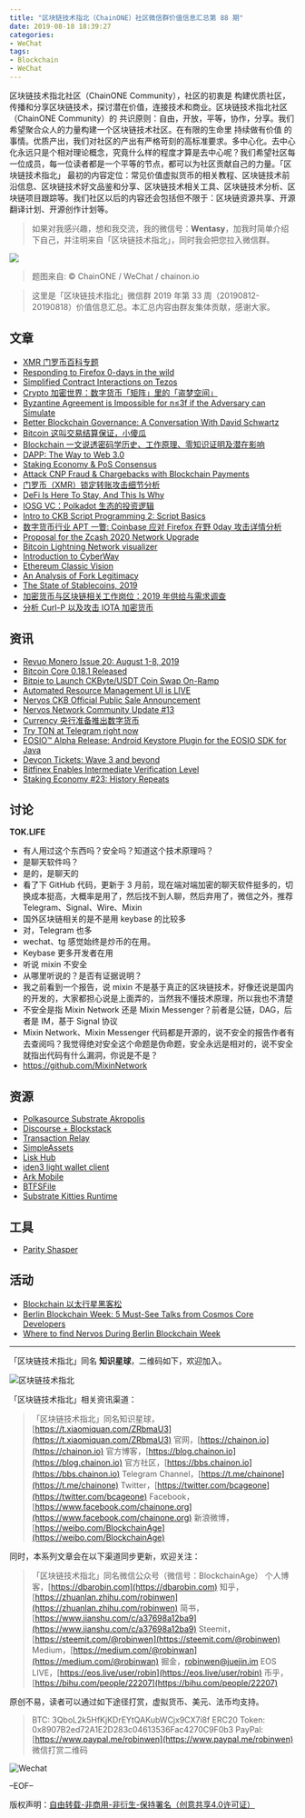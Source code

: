 ```yaml
---
title: "区块链技术指北（ChainONE）社区微信群价值信息汇总第 88 期"
date: 2019-08-18 18:39:27
categories:
- WeChat
tags:
- Blockchain
- WeChat
---
```

区块链技术指北社区（ChainONE Community），社区的初衷是 构建优质社区，传播和分享区块链技术，探讨潜在价值，连接技术和商业。区块链技术指北社区（ChainONE Community）的 共识原则：自由，开放，平等，协作，分享。我们希望聚合众人的力量构建一个区块链技术社区。在有限的生命里 持续做有价值 的事情。优质产出，我们对社区的产出有严格苛刻的高标准要求。多中心化。去中心化永远只是个相对理论概念，究竟什么样的程度才算是去中心呢？我们希望社区每一位成员，每一位读者都是一个平等的节点，都可以为社区贡献自己的力量。「区块链技术指北」 最初的内容定位：常见价值虚拟货币的相关教程、区块链技术前沿信息、区块链技术好文品鉴和分享、区块链技术相关工具、区块链技术分析、区块链项目跟踪等。我们社区以后的内容还会包括但不限于：区块链资源共享、开源翻译计划、开源创作计划等。
<!-- more -->

> 如果对我感兴趣，想和我交流，我的微信号：**Wentasy**，加我时简单介绍下自己，并注明来自「区块链技术指北」，同时我会把您拉入微信群。

![](https://cdn.dbarobin.com/EFxCQjC.png)

> 题图来自: © ChainONE / WeChat / chainon.io

> 这里是「区块链技术指北」微信群 2019 年第 33 周（20190812-20190818）价值信息汇总。本汇总内容由群友集体贡献，感谢大家。

## 文章

* [XMR 门罗币百科专题](https://bbs.chainon.io/d/4149)
* [Responding to Firefox 0-days in the wild](https://bbs.chainon.io/d/4152)
* [Simplified Contract Interactions on Tezos](https://bbs.chainon.io/d/4157)
* [Crypto 加密世界：数字货币「矩阵」里的「盗梦空间」](https://bbs.chainon.io/d/4159)
* [Byzantine Agreement is Impossible for n≤3f if the Adversary can Simulate](https://bbs.chainon.io/d/4160)
* [Better Blockchain Governance: A Conversation With David Schwartz](https://bbs.chainon.io/d/4161)
* [Bitcoin 这叫交易结算保证，小傻瓜](https://bbs.chainon.io/d/4162)
* [Blockchain 一文说透密码学历史、工作原理、零知识证明及潜在影响](https://bbs.chainon.io/d/4163)
* [DAPP: The Way to Web 3.0](https://bbs.chainon.io/d/4165)
* [Staking Economy & PoS Consensus](https://bbs.chainon.io/d/4166)
* [Attack CNP Fraud & Chargebacks with Blockchain Payments](https://bbs.chainon.io/d/4167)
* [门罗币（XMR）锁定转账攻击细节分析](https://bbs.chainon.io/d/4168)
* [DeFi Is Here To Stay, And This Is Why](https://bbs.chainon.io/d/4169)
* [IOSG VC：Polkadot 生态的投资逻辑](https://bbs.chainon.io/d/4172)
* [Intro to CKB Script Programming 2: Script Basics](https://bbs.chainon.io/d/4175)
* [数字货币行业 APT 一瞥: Coinbase 应对 Firefox 在野 0day 攻击详情分析](https://bbs.chainon.io/d/4177)
* [Proposal for the Zcash 2020 Network Upgrade](https://bbs.chainon.io/d/4179)
* [Bitcoin Lightning Network visualizer](https://bbs.chainon.io/d/4181)
* [Introduction to CyberWay](https://bbs.chainon.io/d/4182)
* [Ethereum Classic Vision](https://bbs.chainon.io/d/4184)
* [An Analysis of Fork Legitimacy](https://bbs.chainon.io/d/4185)
* [The State of Stablecoins, 2019](https://bbs.chainon.io/d/4187)
* [加密货币与区块链相关工作岗位：2019 年供给与需求调查](https://bbs.chainon.io/d/4190)
* [分析 Curl-P 以及攻击 IOTA 加密货币](https://bbs.chainon.io/d/4191)

## 资讯

* [Revuo Monero Issue 20: August 1-8, 2019](https://bbs.chainon.io/d/4144)
* [Bitcoin Core 0.18.1 Released](https://bbs.chainon.io/d/4145)
* [Bitpie to Launch CKByte/USDT Coin Swap On-Ramp](https://bbs.chainon.io/d/4146)
* [Automated Resource Management UI is LIVE](https://bbs.chainon.io/d/4147)
* [Nervos CKB Official Public Sale Announcement](https://bbs.chainon.io/d/4148)
* [Nervos Network Community Update #13](https://bbs.chainon.io/d/4153)
* [Currency 央行准备推出数字货币](https://bbs.chainon.io/d/4154)
* [Try TON at Telegram right now](https://bbs.chainon.io/d/4164)
* [EOSIO™ Alpha Release: Android Keystore Plugin for the EOSIO SDK for Java](https://bbs.chainon.io/d/4173)
* [Devcon Tickets: Wave 3 and beyond](https://bbs.chainon.io/d/4174)
* [Bitfinex Enables Intermediate Verification Level](https://bbs.chainon.io/d/4176)
* [Staking Economy #23: History Repeats](https://bbs.chainon.io/d/4186)

## 讨论

**TOK.LIFE**

* 有人用过这个东西吗？安全吗？知道这个技术原理吗？
* 是聊天软件吗？
* 是的，是聊天的
* 看了下 GitHub 代码，更新于 3 月前，现在端对端加密的聊天软件挺多的，切换成本挺高，大概率是用了，然后找不到人聊，然后弃用了，微信之外，推荐 Telegram、Signal、Wire、Mixin
* 国外区块链相关的是不是用 keybase 的比较多
* 对，Telegram 也多
* wechat、tg 感觉始终是炒币的在用。
* Keybase 更多开发者在用
* 听说 mixin 不安全
* 从哪里听说的？是否有证据说明？
* 我之前看到一个报告，说 mixin 不是基于真正的区块链技术，好像还说是国内的开发的，大家都担心说是上面弄的，当然我不懂技术原理，所以我也不清楚
* 不安全是指 Mixin Network 还是 Mixin Messenger？前者是公链，DAG，后者是 IM，基于 Signal 协议
* Mixin Network、Mixin Messenger 代码都是开源的，说不安全的报告作者有去查阅吗？我觉得绝对安全这个命题是伪命题，安全永远是相对的，说不安全就指出代码有什么漏洞，你说是不是？
* https://github.com/MixinNetwork

## 资源

* [Polkasource Substrate Akropolis](https://bbs.chainon.io/d/4151)
* [Discourse + Blockstack](https://bbs.chainon.io/d/4155)
* [Transaction Relay](https://bbs.chainon.io/d/4156)
* [SimpleAssets](https://bbs.chainon.io/d/4158)
* [Lisk Hub](https://bbs.chainon.io/d/4170)
* [iden3 light wallet client](https://bbs.chainon.io/d/4171)
* [Ark Mobile](https://bbs.chainon.io/d/4178)
* [BTFSFile](https://bbs.chainon.io/d/4183)
* [Substrate Kitties Runtime](https://bbs.chainon.io/d/4192)

## 工具

* [Parity Shasper](https://bbs.chainon.io/d/4150)

## 活动

* [Blockchain 以太行星黑客松](https://bbs.chainon.io/d/4180)
* [Berlin Blockchain Week: 5 Must-See Talks from Cosmos Core Developers](https://bbs.chainon.io/d/4188)
* [Where to find Nervos During Berlin Blockchain Week](https://bbs.chainon.io/d/4189)

***

「区块链技术指北」同名 **知识星球**，二维码如下，欢迎加入。

![区块链技术指北](https://cdn.dbarobin.com/3YzonTR.png)

「区块链技术指北」相关资讯渠道：

> 「区块链技术指北」同名知识星球，[https://t.xiaomiquan.com/ZRbmaU3](https://t.xiaomiquan.com/ZRbmaU3)
> 官网，[https://chainon.io](https://chainon.io)
> 官方博客，[https://blog.chainon.io](https://blog.chainon.io)
> 官方社区，[https://bbs.chainon.io](https://bbs.chainon.io)
> Telegram Channel，[https://t.me/chainone](https://t.me/chainone)
> Twitter，[https://twitter.com/bcageone](https://twitter.com/bcageone)
> Facebook，[https://www.facebook.com/chainone.org](https://www.facebook.com/chainone.org)
> 新浪微博，[https://weibo.com/BlockchainAge](https://weibo.com/BlockchainAge)

同时，本系列文章会在以下渠道同步更新，欢迎关注：

> 「区块链技术指北」同名微信公众号（微信号：BlockchainAge）
> 个人博客，[https://dbarobin.com](https://dbarobin.com)
> 知乎，[https://zhuanlan.zhihu.com/robinwen](https://zhuanlan.zhihu.com/robinwen)
> 简书，[https://www.jianshu.com/c/a37698a12ba9](https://www.jianshu.com/c/a37698a12ba9)
> Steemit，[https://steemit.com/@robinwen](https://steemit.com/@robinwen)
> Medium，[https://medium.com/@robinwan](https://medium.com/@robinwan)
> 掘金，[robinwen@juejin.im](https://juejin.im/user/5673ccae60b2260ee435f89a/posts)
> EOS LIVE，[https://eos.live/user/robin](https://eos.live/user/robin)
> 币乎，[https://bihu.com/people/22207](https://bihu.com/people/22207)

原创不易，读者可以通过如下途径打赏，虚拟货币、美元、法币均支持。

> BTC: 3QboL2k5HfKjKDrEYtQAKubWCjx9CX7i8f
> ERC20 Token: 0x8907B2ed72A1E2D283c04613536Fac4270C9F0b3
> PayPal: [https://www.paypal.me/robinwen](https://www.paypal.me/robinwen)
> 微信打赏二维码

![Wechat](https://cdn.dbarobin.com/SzoNl5b.jpg)

–EOF–

版权声明：[自由转载-非商用-非衍生-保持署名（创意共享4.0许可证）](http://creativecommons.org/licenses/by-nc-nd/4.0/deed.zh)
